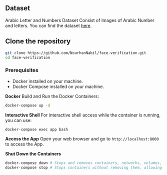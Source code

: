 ## Dataset
Arabic Letter and Numbers Dataset Consist of Images of Arabic Number and letters. You can find the dataset [here](https://www.kaggle.com/datasets/mahmoudreda55/arabic-letters-numbers-ocr).

## Clone the repository
```bash
git clone https://github.com/NourhanNabil/face-verification.git
cd face-verification
```

### Prerequisites
- Docker installed on your machine.
- Docker Compose installed on your machine.


**Docker**
Build and Run the Docker Containers:
```bash
docker-compose up -d
```

**Interactive Shell**
For interactive shell access while the container is running, you can use:
```bash
docker-compose exec app bash
```

**Access the App**
Open your web browser and go to `http://localhost:8000` to access the App.

**Shut Down the Containers**
```bash
docker-compose down # Stops and removes containers, networks, volumes, and other services.
docker-compose stop # Stops containers without removing them, allowing you to start them again later.
```